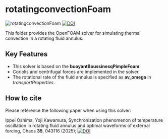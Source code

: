 # rotatingconvectionFoam

![rotatingconvectionFoam](https://img.shields.io/badge/OpenFOAM-v2012-brightgreen.svg)
[![DOI](https://img.shields.io/badge/DOI-10.1063/5.0233789-yellow.svg)](https://doi.org/10.1063/5.0233789)

This folder provides the OpenFOAM solver for simulating thermal convection in a rotating fluid annulus.

## Key Features

* This solver is based on the **buoyantBoussinesqPimpleFoam**.
* Coriolis and centrifugal forces are implemented in the solver.
* The rotational rate of the fluid annulus is specified as **av_omega** in *transportProperties*.

## How to cite

Please reference the following paper when using this solver:

Ippei Oshima, Yoji Kawamura, Synchronization phenomenon of temperature oscillation in rotating fluid annulus and optimal waveforms of external forcing, Chaos **35**, 043116 (2025); [![DOI](https://img.shields.io/badge/DOI-10.1063/5.0233789-yellow.svg)](https://doi.org/10.1063/5.0233789)